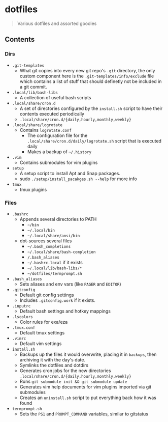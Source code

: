 # dotfiles

> Various dotfiles and assorted goodies


## Contents

### Dirs
- `.git-templates`
  - What git copies into every new git repo's `.git` directory, the only custom component here is the `.git-templates/info/exclude` file which contains a list of stuff that should definetly not be included in a git commit.
- `.local/lib/bash-libs`
  - A collection of useful bash scripts
- `.local/share/cron.d`
  - A set of directories configured by the `install.sh` script to have their contents executed periodically
  - `.local/share/cron.d/{daily,hourly,monthly,weekly}`
- `.local/share/logrotate`
  - Contains `logrotate.conf`
    - The configuration file for the `.local/share/cron.d/daily/logrotate.sh` script that is executed daily
    - Makes a backup of `~/.history`
- `.vim`
  - Contains submodules for vim plugins
- `setup`
  - A setup script to install Apt and Snap packages.
  - sudo `./setup/install_pacakges.sh --help` for more info
- `tmux`
  - tmux plugins


### Files

- `.bashrc`
  - Appends several directories to PATH
    - `~/bin`
    - `~/.local/bin`
    - `~/.local/share/ansi/bin`
  - dot-sources several files
    - `~/.bash_completions`
    - `~/.local/share/bash-completion`
    - `/.bash_aliases`
    - `~/.bashrc.local` if it exists
    - `~/.local/lib/bash-libs/*`
    - `~/dotfiles/termprompt.sh`
- `.bash_aliases`
  - Sets aliases and env vars (like `PAGER` and `EDITOR`)
- `.gitconfig`
  - Default git config settings
  - Includes `.gitconfig.work` if it exists.
- `.inputrc`
  - Default bash settings and hotkey mappings
- `.lscolors`
  - Color rules for exa/eza
- `.tmux.conf`
  - Default tmux settings
- `.vimrc`
  - Default vim settings
- `install.sh`
  - Backups up the files it would overwrite, placing it in `backups`, then archiving it with the day's date.
  - Symlinks the dotfiles and dotdirs
  - Generates cron jobs for the new directories `.local/share/cron.d/{daily,hourly,monthly,weekly}`
  - Runs `git submodule init && git submodule update`
  - Generates vim help documents for vim plugins imported via git submodules
  - Creates an `uninstall.sh` script to put everything back how it was found
- `termprompt.sh`
  - Sets the `PS1` and `PROMPT_COMMAND` variables, similar to gitstatus

